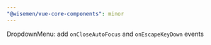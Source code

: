 ```yaml
---
"@wisemen/vue-core-components": minor
---
```


DropdownMenu: add `onCloseAutoFocus` and `onEscapeKeyDown` events

